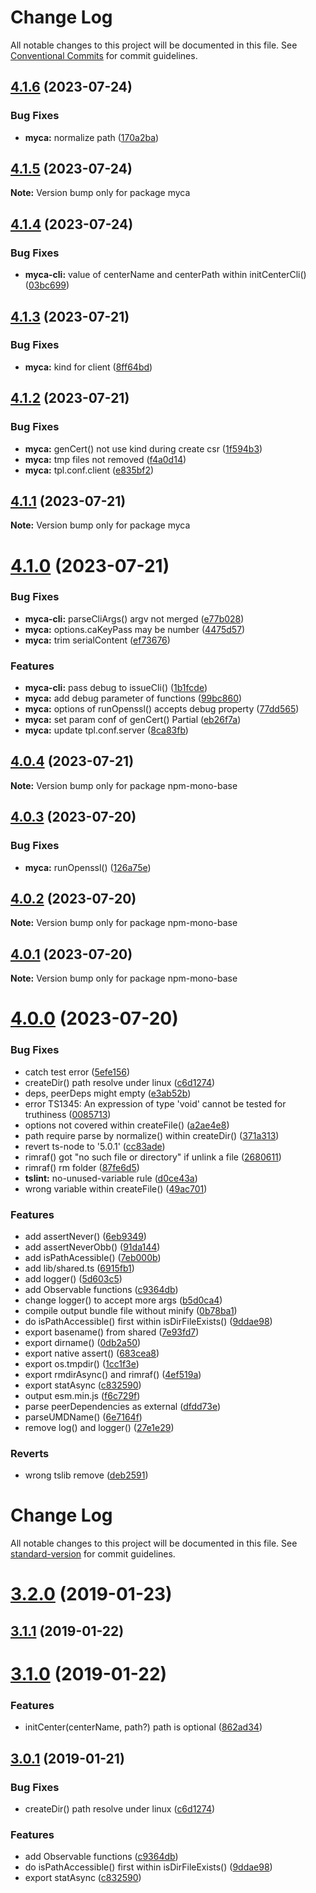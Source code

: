 # Change Log

All notable changes to this project will be documented in this file.
See [Conventional Commits](https://conventionalcommits.org) for commit guidelines.

## [4.1.6](https://github.com/waitingsong/node-myca/compare/v4.1.5...v4.1.6) (2023-07-24)


### Bug Fixes

* **myca:** normalize path ([170a2ba](https://github.com/waitingsong/node-myca/commit/170a2bae74fa5c99af270b527ee0337e094f0007))





## [4.1.5](https://github.com/waitingsong/node-myca/compare/v4.1.4...v4.1.5) (2023-07-24)

**Note:** Version bump only for package myca





## [4.1.4](https://github.com/waitingsong/node-myca/compare/v4.1.3...v4.1.4) (2023-07-24)


### Bug Fixes

* **myca-cli:** value of centerName and centerPath within initCenterCli() ([03bc699](https://github.com/waitingsong/node-myca/commit/03bc699c85ecf2397804426fb9e2833cf070ab85))





## [4.1.3](https://github.com/waitingsong/node-myca/compare/v4.1.2...v4.1.3) (2023-07-21)


### Bug Fixes

* **myca:** kind for client ([8ff64bd](https://github.com/waitingsong/node-myca/commit/8ff64bdef05dc994b92507787aa021f36f45d8b1))





## [4.1.2](https://github.com/waitingsong/node-myca/compare/v4.1.1...v4.1.2) (2023-07-21)


### Bug Fixes

* **myca:** genCert() not use kind during create csr ([1f594b3](https://github.com/waitingsong/node-myca/commit/1f594b3570ea2e3ad1e3b691ba971359cfadab32))
* **myca:** tmp files not removed ([f4a0d14](https://github.com/waitingsong/node-myca/commit/f4a0d14aae62f7485853f66916ecdb7a00909455))
* **myca:** tpl.conf.client ([e835bf2](https://github.com/waitingsong/node-myca/commit/e835bf250f2a00317ecb4cee20ad9ad6b5fbcd5b))





## [4.1.1](https://github.com/waitingsong/node-myca/compare/v4.1.0...v4.1.1) (2023-07-21)

**Note:** Version bump only for package myca





# [4.1.0](https://github.com/waitingsong/node-myca/compare/v4.0.4...v4.1.0) (2023-07-21)


### Bug Fixes

* **myca-cli:** parseCliArgs() argv not merged ([e77b028](https://github.com/waitingsong/node-myca/commit/e77b028a9881b725b19bc9e5d1a84924d47e5ae5))
* **myca:** options.caKeyPass may be number ([4475d57](https://github.com/waitingsong/node-myca/commit/4475d57a8d8561d51a12abdf0103b489d9a1b445))
* **myca:** trim serialContent ([ef73676](https://github.com/waitingsong/node-myca/commit/ef73676b9814991003fb5785e03ceaf69ea7498a))


### Features

* **myca-cli:** pass debug to issueCli() ([1b1fcde](https://github.com/waitingsong/node-myca/commit/1b1fcdebf4fe485e3b75333c99f35b71820d7743))
* **myca:** add debug parameter of functions ([99bc860](https://github.com/waitingsong/node-myca/commit/99bc8603674354a49ea7383476b5e5ece89e6996))
* **myca:** options of runOpenssl() accepts debug property ([77dd565](https://github.com/waitingsong/node-myca/commit/77dd5659f6b75888053ec66e3dd681a4921ac869))
* **myca:** set param conf of genCert() Partial ([eb26f7a](https://github.com/waitingsong/node-myca/commit/eb26f7abc09e5a8c5c31d14b75ae722fd6132b4e))
* **myca:** update tpl.conf.server ([8ca83fb](https://github.com/waitingsong/node-myca/commit/8ca83fb5fe20d3c45c87a2a7339701bce8532efb))





## [4.0.4](https://github.com/waitingsong/node-myca/compare/v4.0.3...v4.0.4) (2023-07-21)

**Note:** Version bump only for package npm-mono-base





## [4.0.3](https://github.com/waitingsong/node-myca/compare/v4.0.2...v4.0.3) (2023-07-20)


### Bug Fixes

* **myca:** runOpenssl() ([126a75e](https://github.com/waitingsong/node-myca/commit/126a75e6c0cd6ca8b99ec835a93e4b8fbb18c0cc))





## [4.0.2](https://github.com/waitingsong/node-myca/compare/v4.0.1...v4.0.2) (2023-07-20)

**Note:** Version bump only for package npm-mono-base





## [4.0.1](https://github.com/waitingsong/node-myca/compare/v4.0.0...v4.0.1) (2023-07-20)

**Note:** Version bump only for package npm-mono-base





# [4.0.0](https://github.com/waitingsong/node-myca/compare/v3.2.0...v4.0.0) (2023-07-20)


### Bug Fixes

* catch test error ([5efe156](https://github.com/waitingsong/node-myca/commit/5efe1565f9ab1766a7db9c4055bba570ea9eb49c))
* createDir() path resolve under linux ([c6d1274](https://github.com/waitingsong/node-myca/commit/c6d1274ef6be06e9862023401ad5bf95fc644c49))
* deps, peerDeps might empty ([e3ab52b](https://github.com/waitingsong/node-myca/commit/e3ab52ba14e483c9a49babaffbdbae6f7d77b41d))
* error TS1345: An expression of type 'void' cannot be tested for truthiness ([0085713](https://github.com/waitingsong/node-myca/commit/00857132333434009e302d78f2455ef09a8deaef))
* options not covered within createFile() ([a2ae4e8](https://github.com/waitingsong/node-myca/commit/a2ae4e826f9ed5c29f241fdff2df85928999b3ae))
* path require parse by normalize() within createDir() ([371a313](https://github.com/waitingsong/node-myca/commit/371a31358bd6375929db935abf74e9637f09adb3))
* revert ts-node to '5.0.1' ([cc83ade](https://github.com/waitingsong/node-myca/commit/cc83ade848f646ddf3913f2bfe430cae7756b26e))
* rimraf() got "no such file or directory" if unlink a file ([2680611](https://github.com/waitingsong/node-myca/commit/26806114d82445c7e511ce5eb6ff59d619d420c4))
* rimraf() rm folder ([87fe6d5](https://github.com/waitingsong/node-myca/commit/87fe6d55a3f592f75196f79a1b6136a4ff218e9e))
* **tslint:** no-unused-variable rule ([d0ce43a](https://github.com/waitingsong/node-myca/commit/d0ce43a5bb8a87caedd4858c40e1549ea58fdc7f))
* wrong variable within createFile() ([49ac701](https://github.com/waitingsong/node-myca/commit/49ac70106943ee7a689350f52063e91b24d0d963))


### Features

* add assertNever() ([6eb9349](https://github.com/waitingsong/node-myca/commit/6eb934998573aaa46653f0ed4fdccd37b17e0325))
* add assertNeverObb() ([91da144](https://github.com/waitingsong/node-myca/commit/91da144c1614a34a3483b7eacfa4787751b79b38))
* add isPathAcessible() ([7eb000b](https://github.com/waitingsong/node-myca/commit/7eb000bc896e0feaa4588ef9fa1ea59173b8242f))
* add lib/shared.ts ([6915fb1](https://github.com/waitingsong/node-myca/commit/6915fb194a124babd924d6b5baea18100db47155))
* add logger() ([5d603c5](https://github.com/waitingsong/node-myca/commit/5d603c5b9d998479c878a56b480fdbc59720125f))
* add Observable functions ([c9364db](https://github.com/waitingsong/node-myca/commit/c9364db556ad9df7f5ce4276e4f6115a73efb183))
* change logger() to accept more args ([b5d0ca4](https://github.com/waitingsong/node-myca/commit/b5d0ca4f1a4aa9057399ba324d27006b28890be4))
* compile output bundle file without minify ([0b78ba1](https://github.com/waitingsong/node-myca/commit/0b78ba142519ff4bca61224fe3705d21807d74ea))
* do isPathAccessible() first within isDirFileExists() ([9ddae98](https://github.com/waitingsong/node-myca/commit/9ddae98cec56ab8b230f0d5c7e0c225dd8669a55))
* export basename() from shared ([7e93fd7](https://github.com/waitingsong/node-myca/commit/7e93fd7d47760f293261deb5c8e39acffc4366c0))
* export dirname() ([0db2a50](https://github.com/waitingsong/node-myca/commit/0db2a5032b57a5e65c4763b91a008402b826d613))
* export native assert() ([683cea8](https://github.com/waitingsong/node-myca/commit/683cea8d3bfc1f24ad50e8f0c812a3b206e326d1))
* export os.tmpdir() ([1cc1f3e](https://github.com/waitingsong/node-myca/commit/1cc1f3e63acf78c55963000da8de411430de88ac))
* export rmdirAsync() and rimraf() ([4ef519a](https://github.com/waitingsong/node-myca/commit/4ef519a9a6863d4dc0f64d7456ac2fcaac40f859))
* export statAsync ([c832590](https://github.com/waitingsong/node-myca/commit/c832590abd803011e2157fa01dba343f327f0fdc))
* output esm.min.js ([f6c729f](https://github.com/waitingsong/node-myca/commit/f6c729f2391f2eb0f673f4b90d4269d97ec7c52a))
* parse peerDependencies as external ([dfdd73e](https://github.com/waitingsong/node-myca/commit/dfdd73e298df1ba19a1ebd677e0fdc8b0e7b5643))
* parseUMDName() ([6e7164f](https://github.com/waitingsong/node-myca/commit/6e7164f5b1463f177d7ed952dc07e5e2b913adba))
* remove log() and logger() ([27e1e29](https://github.com/waitingsong/node-myca/commit/27e1e29489b4f6f12cdae5200325c3065d3155f0))


### Reverts

* wrong tslib remove ([deb2591](https://github.com/waitingsong/node-myca/commit/deb259138c82348276a8b2c4a8396785bee2ea7c))





# Change Log

All notable changes to this project will be documented in this file. See [standard-version](https://github.com/conventional-changelog/standard-version) for commit guidelines.

<a name="3.2.0"></a>
# [3.2.0](https://github.com/waitingsong/node-myca/compare/v3.1.1...v3.2.0) (2019-01-23)



<a name="3.1.1"></a>
## [3.1.1](https://github.com/waitingsong/node-myca/compare/v3.1.0...v3.1.1) (2019-01-22)



<a name="3.1.0"></a>
# [3.1.0](https://github.com/waitingsong/node-myca/compare/v3.0.1...v3.1.0) (2019-01-22)


### Features

* initCenter(centerName, path?) path is optional ([862ad34](https://github.com/waitingsong/node-myca/commit/862ad34))



<a name="3.0.1"></a>
## [3.0.1](https://github.com/waitingsong/node-myca/compare/v3.0.0...v3.0.1) (2019-01-21)


### Bug Fixes

* createDir() path resolve under linux ([c6d1274](https://github.com/waitingsong/node-myca/commit/c6d1274))


### Features

* add Observable functions ([c9364db](https://github.com/waitingsong/node-myca/commit/c9364db))
* do isPathAccessible() first within isDirFileExists() ([9ddae98](https://github.com/waitingsong/node-myca/commit/9ddae98))
* export statAsync ([c832590](https://github.com/waitingsong/node-myca/commit/c832590))
